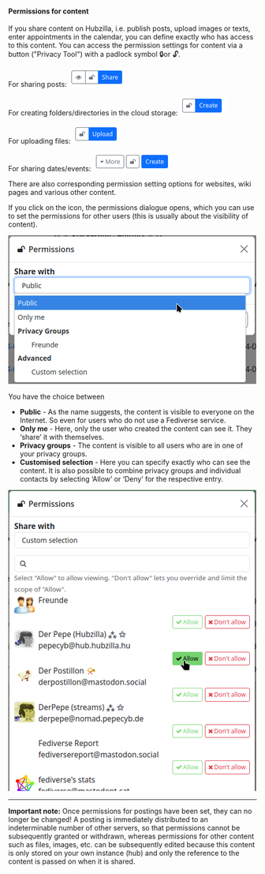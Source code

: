 #### Permissions for content 

If you share content on Hubzilla, i.e. publish posts, upload images or texts, enter appointments in the calendar, you can define exactly who has access to this content.
You can access the permission settings for content via a button ("Privacy Tool") with a padlock symbol 🔒or 🔓.

For sharing posts: ![perm 01](./pic/perm01.png)

For creating folders/directories in the cloud storage: ![perm 02](./pic/perm02.png)

For uploading files: ![perm 03](./pic/perm03.png)

For sharing dates/events: ![perm 04](./pic/perm04.png)

There are also corresponding permission setting options for websites, wiki pages and various other content.

If you click on the icon, the permissions dialogue opens, which you can use to set the permissions for other users (this is usually about the visibility of content).

![perm 05](./pic/perm05.png)

You have the choice between

- **Public** - As the name suggests, the content is visible to everyone on the Internet. So even for users who do not use a Fediverse service.
- **Only me** - Here, only the user who created the content can see it. They ‘share’ it with themselves.
- **Privacy groups** - The content is visible to all users who are in one of your privacy groups.
- **Customised selection** - Here you can specify exactly who can see the content. It is also possible to combine privacy groups and individual contacts by selecting ‘Allow’ or ‘Deny’ for the respective entry.

![perm 06](./pic/perm06.png)

----

**Important note:**
Once permissions for postings have been set, they can no longer be changed! A posting is immediately distributed to an indeterminable number of other servers, so that permissions cannot be subsequently granted or withdrawn, whereas permissions for other content such as files, images, etc. can be subsequently edited because this content is only stored on your own instance (hub) and only the reference to the content is passed on when it is shared.